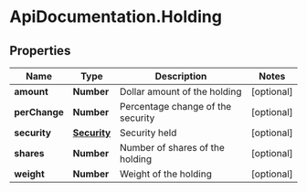 # ApiDocumentation.Holding

## Properties
Name | Type | Description | Notes
------------ | ------------- | ------------- | -------------
**amount** | **Number** | Dollar amount of the holding | [optional] 
**perChange** | **Number** | Percentage change of the security | [optional] 
**security** | [**Security**](Security.md) | Security held | [optional] 
**shares** | **Number** | Number of shares of the holding | [optional] 
**weight** | **Number** | Weight of the holding | [optional] 


